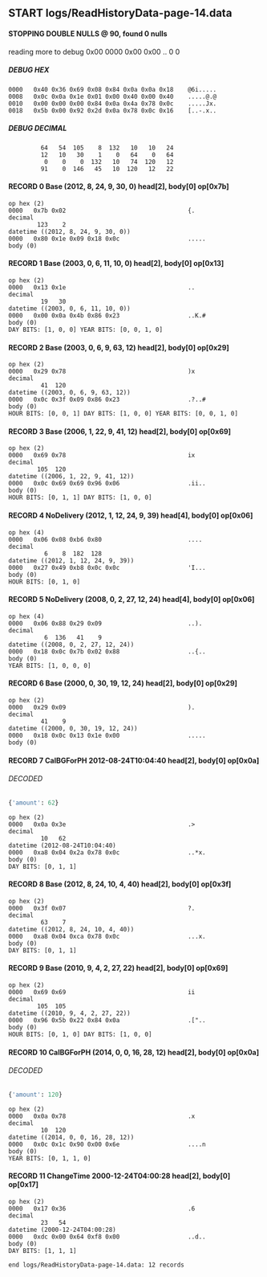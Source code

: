 ## START logs/ReadHistoryData-page-14.data
#### STOPPING DOUBLE NULLS @ 90, found 0 nulls
reading more to debug 0x00
    0000   0x00 0x00                                  ..
              0    0
##### DEBUG HEX
    0000   0x40 0x36 0x69 0x08 0x84 0x0a 0x0a 0x18    @6i.....
    0008   0x0c 0x0a 0x1e 0x01 0x00 0x40 0x00 0x40    .....@.@
    0010   0x00 0x00 0x00 0x84 0x0a 0x4a 0x78 0x0c    .....Jx.
    0018   0x5b 0x00 0x92 0x2d 0x0a 0x78 0x0c 0x16    [..-.x..
##### DEBUG DECIMAL
             64   54  105    8  132   10   10   24
             12   10   30    1    0   64    0   64
              0    0    0  132   10   74  120   12
             91    0  146   45   10  120   12   22
#### RECORD 0 Base (2012, 8, 24, 9, 30, 0) head[2], body[0] op[0x7b]

    op hex (2)
    0000   0x7b 0x02                                  {.
    decimal
            123    2
    datetime ((2012, 8, 24, 9, 30, 0))
    0000   0x80 0x1e 0x09 0x18 0x0c                   .....
    body (0)

#### RECORD 1 Base (2003, 0, 6, 11, 10, 0) head[2], body[0] op[0x13]

    op hex (2)
    0000   0x13 0x1e                                  ..
    decimal
             19   30
    datetime ((2003, 0, 6, 11, 10, 0))
    0000   0x00 0x0a 0x4b 0x86 0x23                   ..K.#
    body (0)
    DAY BITS: [1, 0, 0] YEAR BITS: [0, 0, 1, 0]
#### RECORD 2 Base (2003, 0, 6, 9, 63, 12) head[2], body[0] op[0x29]

    op hex (2)
    0000   0x29 0x78                                  )x
    decimal
             41  120
    datetime ((2003, 0, 6, 9, 63, 12))
    0000   0x0c 0x3f 0x09 0x86 0x23                   .?..#
    body (0)
    HOUR BITS: [0, 0, 1] DAY BITS: [1, 0, 0] YEAR BITS: [0, 0, 1, 0]
#### RECORD 3 Base (2006, 1, 22, 9, 41, 12) head[2], body[0] op[0x69]

    op hex (2)
    0000   0x69 0x78                                  ix
    decimal
            105  120
    datetime ((2006, 1, 22, 9, 41, 12))
    0000   0x0c 0x69 0x69 0x96 0x06                   .ii..
    body (0)
    HOUR BITS: [0, 1, 1] DAY BITS: [1, 0, 0]
#### RECORD 4 NoDelivery (2012, 1, 12, 24, 9, 39) head[4], body[0] op[0x06]

    op hex (4)
    0000   0x06 0x08 0xb6 0x80                        ....
    decimal
              6    8  182  128
    datetime ((2012, 1, 12, 24, 9, 39))
    0000   0x27 0x49 0xb8 0x0c 0x0c                   'I...
    body (0)
    HOUR BITS: [0, 1, 0]
#### RECORD 5 NoDelivery (2008, 0, 2, 27, 12, 24) head[4], body[0] op[0x06]

    op hex (4)
    0000   0x06 0x88 0x29 0x09                        ..).
    decimal
              6  136   41    9
    datetime ((2008, 0, 2, 27, 12, 24))
    0000   0x18 0x0c 0x7b 0x02 0x88                   ..{..
    body (0)
    YEAR BITS: [1, 0, 0, 0]
#### RECORD 6 Base (2000, 0, 30, 19, 12, 24) head[2], body[0] op[0x29]

    op hex (2)
    0000   0x29 0x09                                  ).
    decimal
             41    9
    datetime ((2000, 0, 30, 19, 12, 24))
    0000   0x18 0x0c 0x13 0x1e 0x00                   .....
    body (0)

#### RECORD 7 CalBGForPH 2012-08-24T10:04:40 head[2], body[0] op[0x0a]
###### DECODED
```python
{'amount': 62}
```
    op hex (2)
    0000   0x0a 0x3e                                  .>
    decimal
             10   62
    datetime (2012-08-24T10:04:40)
    0000   0xa8 0x04 0x2a 0x78 0x0c                   ..*x.
    body (0)
    DAY BITS: [0, 1, 1]
#### RECORD 8 Base (2012, 8, 24, 10, 4, 40) head[2], body[0] op[0x3f]

    op hex (2)
    0000   0x3f 0x07                                  ?.
    decimal
             63    7
    datetime ((2012, 8, 24, 10, 4, 40))
    0000   0xa8 0x04 0xca 0x78 0x0c                   ...x.
    body (0)
    DAY BITS: [0, 1, 1]
#### RECORD 9 Base (2010, 9, 4, 2, 27, 22) head[2], body[0] op[0x69]

    op hex (2)
    0000   0x69 0x69                                  ii
    decimal
            105  105
    datetime ((2010, 9, 4, 2, 27, 22))
    0000   0x96 0x5b 0x22 0x84 0x0a                   .["..
    body (0)
    HOUR BITS: [0, 1, 0] DAY BITS: [1, 0, 0]
#### RECORD 10 CalBGForPH (2014, 0, 0, 16, 28, 12) head[2], body[0] op[0x0a]
###### DECODED
```python
{'amount': 120}
```
    op hex (2)
    0000   0x0a 0x78                                  .x
    decimal
             10  120
    datetime ((2014, 0, 0, 16, 28, 12))
    0000   0x0c 0x1c 0x90 0x00 0x6e                   ....n
    body (0)
    YEAR BITS: [0, 1, 1, 0]
#### RECORD 11 ChangeTime 2000-12-24T04:00:28 head[2], body[0] op[0x17]

    op hex (2)
    0000   0x17 0x36                                  .6
    decimal
             23   54
    datetime (2000-12-24T04:00:28)
    0000   0xdc 0x00 0x64 0xf8 0x00                   ..d..
    body (0)
    DAY BITS: [1, 1, 1]
`end logs/ReadHistoryData-page-14.data: 12 records`
